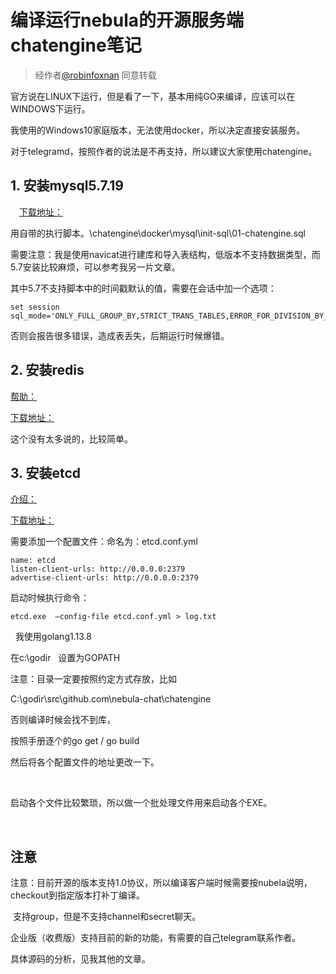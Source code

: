 # 编译运行nebula的开源服务端chatengine笔记

> 经作者[@robinfoxnan](https://me.csdn.net/robinfoxnan) 同意转载
> 

官方说在LINUX下运行，但是看了一下，基本用纯GO来编译，应该可以在WINDOWS下运行。

我使用的Windows10家庭版本，无法使用docker，所以决定直接安装服务。

对于telegramd，按照作者的说法是不再支持，所以建议大家使用chatengine。

## 1. 安装mysql5.7.19

　[下载地址：](https://dev.mysql.com/downloads/mysql/)

用自带的执行脚本。\chatengine\docker\mysql\init-sql\01-chatengine.sql

需要注意：我是使用navicat进行建库和导入表结构，低版本不支持数据类型，而5.7安装比较麻烦，可以参考我另一片文章。

其中5.7不支持脚本中的时间戳默认的值，需要在会话中加一个选项：

```
set session sql_mode='ONLY_FULL_GROUP_BY,STRICT_TRANS_TABLES,ERROR_FOR_DIVISION_BY_ZERO,NO_AUTO_CREATE_USER,NO_ENGINE_SUBSTITUTION';
```

否则会报告很多错误，造成表丢失，后期运行时候爆错。

## 2. 安装redis

[帮助：](https://www.cnblogs.com/jylee/p/9844965.html)

[下载地址：](https://github.com/MicrosoftArchive/redis/releases)

这个没有太多说的，比较简单。

## 3. 安装etcd

[介绍：](https://blog.csdn.net/skh2015java/article/details/80712214)

[下载地址：](https://github.com/etcd-io/etcd/releases)

需要添加一个配置文件：命名为：etcd.conf.yml

```
name: etcd
listen-client-urls: http://0.0.0.0:2379
advertise-client-urls: http://0.0.0.0:2379
```

启动时候执行命令：

```
etcd.exe  –config-file etcd.conf.yml > log.txt
```
 
我使用golang1.13.8

在c:\godir   设置为GOPATH

注意：目录一定要按照约定方式存放，比如

C:\godir\src\github.com\nebula-chat\chatengine

否则编译时候会找不到库，

按照手册逐个的go get / go build

然后将各个配置文件的地址更改一下。

 

启动各个文件比较繁琐，所以做一个批处理文件用来启动各个EXE。

 
## 注意
注意：目前开源的版本支持1.0协议，所以编译客户端时候需要按nubela说明，checkout到指定版本打补丁编译。

 支持group，但是不支持channel和secret聊天。

企业版（收费版）支持目前的新的功能，有需要的自己telegram联系作者。


具体源码的分析，见我其他的文章。
